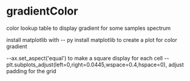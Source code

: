 # gradientColor
color lookup table to display gradient for some samples spectrum

install matplotlib with 
-- py install matplotlib 
to create a plot for color gradient

--ax.set_aspect('equal') to make a square display for each cell
--plt.subplots_adjust(left=0,right=0.0445,wspace=0.4,hspace=0), adjust padding for the grid
